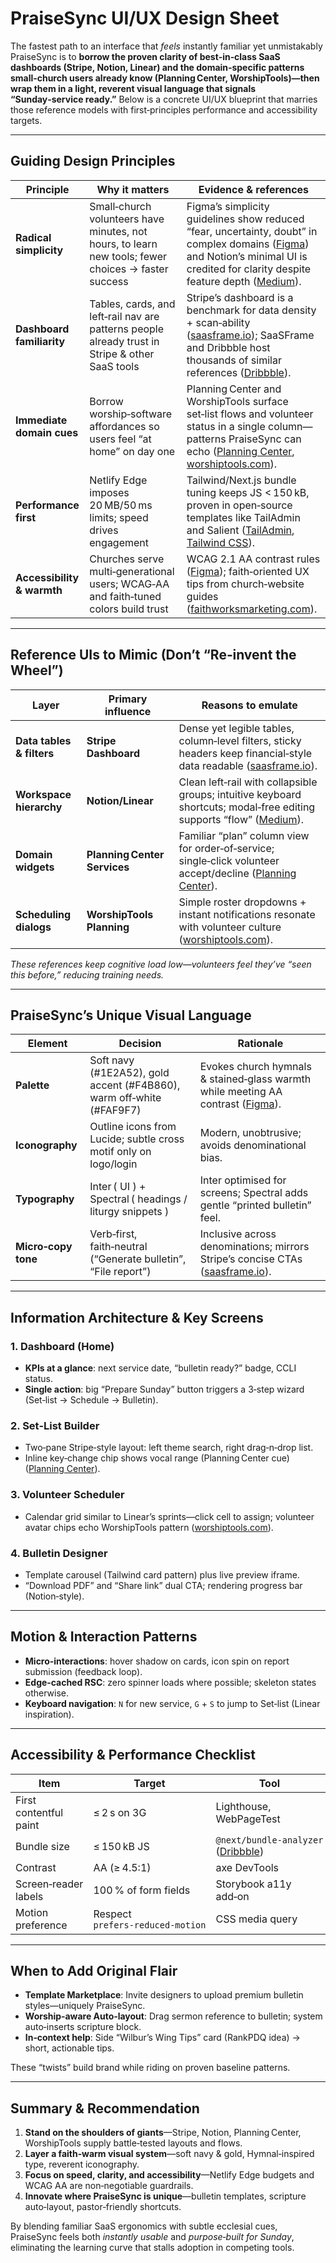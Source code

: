 # PraiseSync UI/UX Design Sheet

The fastest path to an interface that *feels* instantly familiar yet unmistakably PraiseSync is to **borrow the proven clarity of best‑in‑class SaaS dashboards (Stripe, Notion, Linear) and the domain‑specific patterns small‑church users already know (Planning Center, WorshipTools)—then wrap them in a light, reverent visual language that signals “Sunday‑service ready.”**  Below is a concrete UI/UX blueprint that marries those reference models with first‑principles performance and accessibility targets.

---

## Guiding Design Principles 

| Principle                  | Why it matters                                                                                      | Evidence & references                                                                                                                                                                      |
| -------------------------- | --------------------------------------------------------------------------------------------------- | ------------------------------------------------------------------------------------------------------------------------------------------------------------------------------------------ |
| **Radical simplicity**     | Small‑church volunteers have minutes, not hours, to learn new tools; fewer choices → faster success | Figma’s simplicity guidelines show reduced “fear, uncertainty, doubt” in complex domains ([Figma][1]) and Notion’s minimal UI is credited for clarity despite feature depth ([Medium][2]). |
| **Dashboard familiarity**  | Tables, cards, and left‑rail nav are patterns people already trust in Stripe & other SaaS tools     | Stripe’s dashboard is a benchmark for data density + scan‑ability ([saasframe.io][3]); SaaSFrame and Dribbble host thousands of similar references ([Dribbble][4]).                        |
| **Immediate domain cues**  | Borrow worship‑software affordances so users feel “at home” on day one                              | Planning Center and WorshipTools surface set‑list flows and volunteer status in a single column—patterns PraiseSync can echo ([Planning Center][5], [worshiptools.com][6]).                |
| **Performance first**      | Netlify Edge imposes 20 MB/50 ms limits; speed drives engagement                                    | Tailwind/Next.js bundle tuning keeps JS < 150 kB, proven in open‑source templates like TailAdmin and Salient ([TailAdmin][7], [Tailwind CSS][8]).                                          |
| **Accessibility & warmth** | Churches serve multi‑generational users; WCAG‑AA and faith‑tuned colors build trust                 | WCAG 2.1 AA contrast rules ([Figma][1]); faith‑oriented UX tips from church‑website guides ([faithworksmarketing.com][9]).                                                                 |

---

## Reference UIs to Mimic (Don’t “Re‑invent the Wheel”)

| Layer                     | Primary influence            | Reasons to emulate                                                                                                       |
| ------------------------- | ---------------------------- | ------------------------------------------------------------------------------------------------------------------------ |
| **Data tables & filters** | **Stripe Dashboard**         | Dense yet legible tables, column‑level filters, sticky headers keep financial‑style data readable ([saasframe.io][3]).   |
| **Workspace hierarchy**   | **Notion/Linear**            | Clean left‑rail with collapsible groups; intuitive keyboard shortcuts; modal‑free editing supports “flow” ([Medium][2]). |
| **Domain widgets**        | **Planning Center Services** | Familiar “plan” column view for order‑of‑service; single‑click volunteer accept/decline ([Planning Center][5]).          |
| **Scheduling dialogs**    | **WorshipTools Planning**    | Simple roster dropdowns + instant notifications resonate with volunteer culture ([worshiptools.com][6]).                 |

*These references keep cognitive load low—volunteers feel they’ve “seen this before,” reducing training needs.*

---

## PraiseSync’s Unique Visual Language

| Element             | Decision                                                             | Rationale                                                                            |
| ------------------- | -------------------------------------------------------------------- | ------------------------------------------------------------------------------------ |
| **Palette**         | Soft navy (#1E2A52), gold accent (#F4B860), warm off‑white (#FAF9F7) | Evokes church hymnals & stained‑glass warmth while meeting AA contrast ([Figma][1]). |
| **Iconography**     | Outline icons from Lucide; subtle cross motif only on logo/login     | Modern, unobtrusive; avoids denominational bias.                                     |
| **Typography**      | Inter ( UI ) + Spectral ( headings / liturgy snippets )              | Inter optimised for screens; Spectral adds gentle “printed bulletin” feel.           |
| **Micro‑copy tone** | Verb‑first, faith‑neutral (“Generate bulletin”, “File report”)       | Inclusive across denominations; mirrors Stripe’s concise CTAs ([saasframe.io][3]).   |

---

## Information Architecture & Key Screens

### 1. **Dashboard (Home)**

* **KPIs at a glance**: next service date, “bulletin ready?” badge, CCLI status.
* **Single action**: big “Prepare Sunday” button triggers a 3‑step wizard (Set‑list → Schedule → Bulletin).

### 2. **Set‑List Builder**

* Two‑pane Stripe‑style layout: left theme search, right drag‑n‑drop list.
* Inline key‑change chip shows vocal range (Planning Center cue) ([Planning Center][5]).

### 3. **Volunteer Scheduler**

* Calendar grid similar to Linear’s sprints—click cell to assign; volunteer avatar chips echo WorshipTools pattern ([worshiptools.com][6]).

### 4. **Bulletin Designer**

* Template carousel (Tailwind card pattern) plus live preview iframe.
* “Download PDF” and “Share link” dual CTA; rendering progress bar (Notion‑style).

---

## Motion & Interaction Patterns

* **Micro‑interactions**: hover shadow on cards, icon spin on report submission (feedback loop).
* **Edge‑cached RSC**: zero spinner loads where possible; skeleton states otherwise.
* **Keyboard navigation**: `N` for new service, `G` + `S` to jump to Set‑list (Linear inspiration).

---

## Accessibility & Performance Checklist

| Item                   | Target                           | Tool                                    |
| ---------------------- | -------------------------------- | --------------------------------------- |
| First contentful paint | ≤ 2 s on 3G                      | Lighthouse, WebPageTest                 |
| Bundle size            | ≤ 150 kB JS                      | `@next/bundle‑analyzer` ([Dribbble][4]) |
| Contrast               | AA (≥ 4.5:1)                     | axe DevTools                            |
| Screen‑reader labels   | 100 % of form fields             | Storybook a11y add‑on                   |
| Motion preference      | Respect `prefers‑reduced‑motion` | CSS media query                         |

---

## When to Add Original Flair

* **Template Marketplace**: Invite designers to upload premium bulletin styles—uniquely PraiseSync.
* **Worship‑aware Auto‑layout**: Drag sermon reference to bulletin; system auto‑inserts scripture block.
* **In‑context help**: Side “Wilbur’s Wing Tips” card (RankPDQ idea) → short, actionable tips.

These “twists” build brand while riding on proven baseline patterns.

---

## Summary & Recommendation

1. **Stand on the shoulders of giants**—Stripe, Notion, Planning Center, WorshipTools supply battle‑tested layouts and flows.
2. **Layer a faith‑warm visual system**—soft navy & gold, Hymnal‑inspired type, reverent iconography.
3. **Focus on speed, clarity, and accessibility**—Netlify Edge budgets and WCAG AA are non‑negotiable guardrails.
4. **Innovate where PraiseSync is unique**—bulletin templates, scripture auto‑layout, pastor‑friendly shortcuts.

By blending familiar SaaS ergonomics with subtle ecclesial cues, PraiseSync feels both *instantly usable* and *purpose‑built for Sunday*, eliminating the learning curve that stalls adoption in competing tools.

[1]: https://www.figma.com/resource-library/simplicity-design-principles/?utm_source=chatgpt.com "How to Achieve Simplicity in Design - Figma"
[2]: https://medium.com/%40yolu.x0918/a-breakdown-of-notion-how-ui-design-pattern-facilitates-autonomy-cleanness-and-organization-84f918e1fa48?utm_source=chatgpt.com "#03 Design Critique: A Breakdown of Notion — How UI ... - Medium"
[3]: https://www.saasframe.io/examples/stripe-payments-dashboard?utm_source=chatgpt.com "Stripe Payments Dashboard UI - SaaSFrame"
[4]: https://dribbble.com/search/stripe-dashboard?page=1&timeframe=month&utm_source=chatgpt.com "Browse thousands of Stripe Dashboard images for design inspiration"
[5]: https://www.planningcenter.com/blog/2025/04/new-for-you-in-planning-center-april-2025?utm_source=chatgpt.com "New for You in Planning Center April 2025"
[6]: https://www.worshiptools.com/en-us/planning?utm_source=chatgpt.com "Planning by WorshipTools"
[7]: https://tailadmin.com/?utm_source=chatgpt.com "TailAdmin: Free Tailwind CSS Admin Dashboard Template"
[8]: https://tailwindcss.com/plus/templates/salient?utm_source=chatgpt.com "Salient - Tailwind CSS SaaS Marketing Template"
[9]: https://www.faithworksmarketing.com/maximizing-user-experience-church-non-profit-website-best-practices-navigation-accessibility?utm_source=chatgpt.com "Maximizing User Experience on Your Church or Non-Profit Website"
